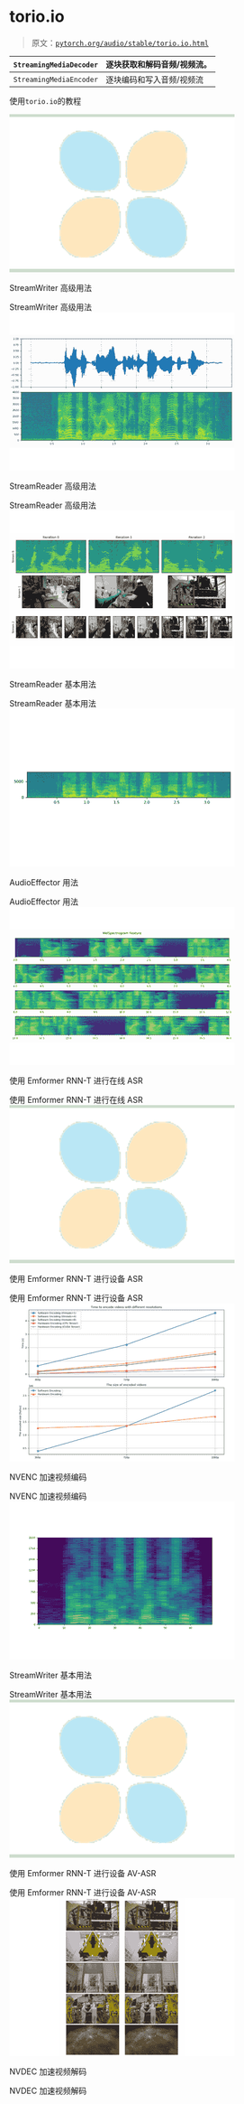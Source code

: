 # torio.io

> 原文：[`pytorch.org/audio/stable/torio.io.html`](https://pytorch.org/audio/stable/torio.io.html)

| `StreamingMediaDecoder` | 逐块获取和解码音频/视频流。 |
| --- | --- |
| `StreamingMediaEncoder` | 逐块编码和写入音频/视频流 |

使用`torio.io`的教程

![StreamWriter 高级用法](img/6220c14661a5916b79dc7176329a2f31.png)

StreamWriter 高级用法

StreamWriter 高级用法![StreamReader 高级用法](img/0bfcb9f0a40e70876201bb889c96b850.png)

StreamReader 高级用法

StreamReader 高级用法![StreamReader 基本用法](img/2e9d3658df8a114b4fbaf83899e67e81.png)

StreamReader 基本用法

StreamReader 基本用法![AudioEffector 用法](img/1a4ea86e92f465a76624e1054dea18f7.png)

AudioEffector 用法

AudioEffector 用法![使用 Emformer RNN-T 进行在线 ASR](img/200081d049505bef5c1ce8e3c321134d.png)

使用 Emformer RNN-T 进行在线 ASR

使用 Emformer RNN-T 进行在线 ASR![使用 Emformer RNN-T 进行设备 ASR](img/62ca7f96e6d3a3011aa85c2a9228f03f.png)

使用 Emformer RNN-T 进行设备 ASR

使用 Emformer RNN-T 进行设备 ASR![NVENC 加速视频编码](img/31ca70defe6a312ea9543e4c326ada9d.png)

NVENC 加速视频编码

NVENC 加速视频编码![StreamWriter 基本用法](img/9f6289e977fd79f4e28b4217ecde6c14.png)

StreamWriter 基本用法

StreamWriter 基本用法![使用 Emformer RNN-T 进行设备 AV-ASR](img/cfabfa62624e7ca52c6aa860b13fed89.png)

使用 Emformer RNN-T 进行设备 AV-ASR

使用 Emformer RNN-T 进行设备 AV-ASR![NVDEC 加速视频解码](img/4fbb2b4bcf6bdf294aad9b160cfaa3cf.png)

NVDEC 加速视频解码

NVDEC 加速视频解码

